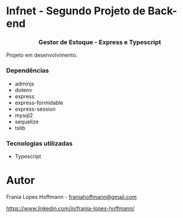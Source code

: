# Infnet - Segundo Projeto de Back-end

<h3 align="center">Gestor de Estoque - Express e Typescript</h3>
Projeto em desenvolvimento.

</div>

### Dependências

- adminjs
- dotenv
- express
- express-formidable
- express-session
- mysql2
- sequelize
- tslib

### Tecnologias utilizadas

- Typescript

# Autor

Frania Lopes Hoffmann - franiahoffmann@gmail.com

https://www.linkedin.com/in/frania-lopes-hoffmann/

